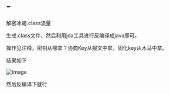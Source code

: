 # -
解密冰蝎.class流量

生成.class文件，然后利用jda工具进行反编译成java即可。




操作见注释，密钥从哪拿？协商Key从报文中拿，固化key从木马中拿。


结果如下

![image](https://user-images.githubusercontent.com/52277791/113272384-24bb1e00-930e-11eb-9488-ad8c78d3f736.png)

然后反编译下就行
